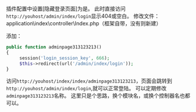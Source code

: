 插件配置中设置[隐藏登录页面]为是。
此时直接访问`http://youhost/admin/index/login`显示404或空白。
修改文件：application\index\controller\Index.php（框架自带，没有则新建）

添加：
```php
public function adminpage313123213()
{
     session('login_session_key', 666);
     $this->redirect(url('/admin/index/login'));
}
```
访问`http://youhost/index/index/adminpage313123213`，页面会跳转到`http://youhost/admin/index/login`,就可以正常登陆。
可以定期修改`adminpage313123213`名称。
这里只是个思路，换个模块名，或换个控制器名也都可以。